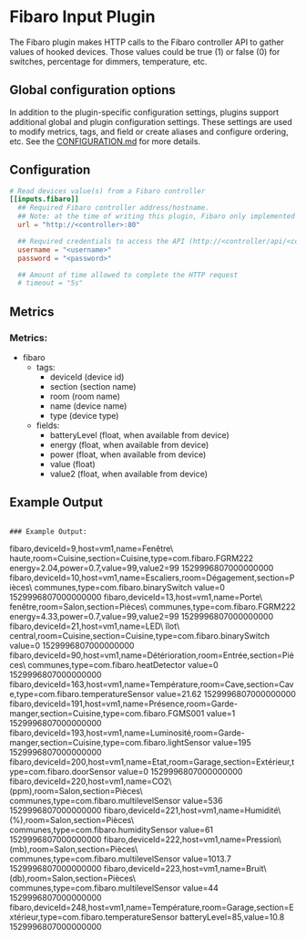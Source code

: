 # Fibaro Input Plugin

The Fibaro plugin makes HTTP calls to the Fibaro controller API to gather values
of hooked devices. Those values could be true (1) or false (0) for switches,
percentage for dimmers, temperature, etc.

## Global configuration options <!-- @/docs/includes/plugin_config.md -->

In addition to the plugin-specific configuration settings, plugins support
additional global and plugin configuration settings. These settings are used to
modify metrics, tags, and field or create aliases and configure ordering, etc.
See the [CONFIGURATION.md][CONFIGURATION.md] for more details.

[CONFIGURATION.md]: ../../../docs/CONFIGURATION.md

## Configuration

```toml @sample.conf
# Read devices value(s) from a Fibaro controller
[[inputs.fibaro]]
  ## Required Fibaro controller address/hostname.
  ## Note: at the time of writing this plugin, Fibaro only implemented http - no https available
  url = "http://<controller>:80"

  ## Required credentials to access the API (http://<controller/api/<component>)
  username = "<username>"
  password = "<password>"

  ## Amount of time allowed to complete the HTTP request
  # timeout = "5s"
```

## Metrics
### Metrics:

- fibaro
  - tags:
    - deviceId (device id)
    - section (section name)
    - room (room name)
    - name (device name)
    - type (device type)
  - fields:
    - batteryLevel (float, when available from device)
    - energy (float, when available from device)
    - power (float, when available from device)
    - value (float)
    - value2 (float, when available from device)

## Example Output

```shell

### Example Output:

```
fibaro,deviceId=9,host=vm1,name=Fenêtre\ haute,room=Cuisine,section=Cuisine,type=com.fibaro.FGRM222 energy=2.04,power=0.7,value=99,value2=99 1529996807000000000
fibaro,deviceId=10,host=vm1,name=Escaliers,room=Dégagement,section=Pièces\ communes,type=com.fibaro.binarySwitch value=0 1529996807000000000
fibaro,deviceId=13,host=vm1,name=Porte\ fenêtre,room=Salon,section=Pièces\ communes,type=com.fibaro.FGRM222 energy=4.33,power=0.7,value=99,value2=99 1529996807000000000
fibaro,deviceId=21,host=vm1,name=LED\ îlot\ central,room=Cuisine,section=Cuisine,type=com.fibaro.binarySwitch value=0 1529996807000000000
fibaro,deviceId=90,host=vm1,name=Détérioration,room=Entrée,section=Pièces\ communes,type=com.fibaro.heatDetector value=0 1529996807000000000
fibaro,deviceId=163,host=vm1,name=Température,room=Cave,section=Cave,type=com.fibaro.temperatureSensor value=21.62 1529996807000000000
fibaro,deviceId=191,host=vm1,name=Présence,room=Garde-manger,section=Cuisine,type=com.fibaro.FGMS001 value=1 1529996807000000000
fibaro,deviceId=193,host=vm1,name=Luminosité,room=Garde-manger,section=Cuisine,type=com.fibaro.lightSensor value=195 1529996807000000000
fibaro,deviceId=200,host=vm1,name=Etat,room=Garage,section=Extérieur,type=com.fibaro.doorSensor value=0 1529996807000000000
fibaro,deviceId=220,host=vm1,name=CO2\ (ppm),room=Salon,section=Pièces\ communes,type=com.fibaro.multilevelSensor value=536 1529996807000000000
fibaro,deviceId=221,host=vm1,name=Humidité\ (%),room=Salon,section=Pièces\ communes,type=com.fibaro.humiditySensor value=61 1529996807000000000
fibaro,deviceId=222,host=vm1,name=Pression\ (mb),room=Salon,section=Pièces\ communes,type=com.fibaro.multilevelSensor value=1013.7 1529996807000000000
fibaro,deviceId=223,host=vm1,name=Bruit\ (db),room=Salon,section=Pièces\ communes,type=com.fibaro.multilevelSensor value=44 1529996807000000000
fibaro,deviceId=248,host=vm1,name=Température,room=Garage,section=Extérieur,type=com.fibaro.temperatureSensor batteryLevel=85,value=10.8 1529996807000000000
```

